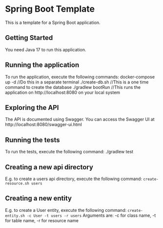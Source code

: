 # Spring Boot Template

This is a template for a Spring Boot application. 

## Getting Started
You need Java 17 to run this application.

## Running the application
To run the application, execute the following commands:
docker-compose up -d //Do this in a separate terminal
./create-db.sh //This is a one time command to create the database
./gradlew bootRun //This runs the application on http://localhost:8080 on your local system

## Exploring the API
The API is documented using Swagger. You can access the Swagger UI at http://localhost:8080/swagger-ui.html

## Running the tests
To run the tests, execute the following command:
./gradlew test

## Creating a new api directory
E.g. to create a users api directory, execute the following command:
`create-resource.sh users`

## Creating a new entity
E.g. to create a User entity, execute the following command:
`create-entity.sh -c User -t users -r users`
Arguments are: -c for class name, -t for table name, -r for resource name

